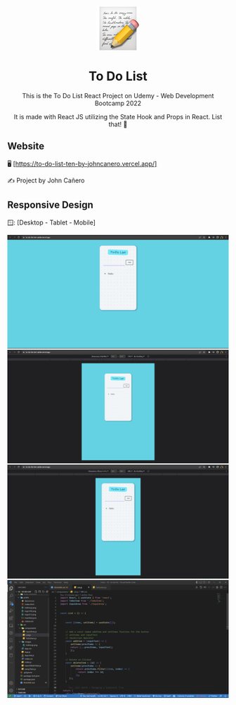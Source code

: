 <!-- markdownlint-configure-file {
  "MD013": {
    "code_blocks": false,
    "tables": false
  },
  "MD033": false,
  "MD041": false
} -->

<div align="center">
  <a href="https://to-do-list-ten-by-johncanero.vercel.app/" target="_blank">
    <img alt="number-state" height="100" src="./src/images/listEmoji.png"/>
  </a>
</div>

<div align="center">

# To Do List

This is the To Do List React Project on Udemy - Web Development Bootcamp 2022

It is made with React JS utilizing the State Hook and Props in React. List that!
📝
</div>

## Website

🖥️ [https://to-do-list-ten-by-johncanero.vercel.app/]

✍️ Project by John Cañero

## Responsive Design

🪟: [Desktop - Tablet - Mobile]

![Desktop View - To Do List](./src/images/desktopView.png)
![Tablet View - To Do List](./src/images/tabletView.png)
![Mobile View - To Do List](./src/images/mobileView.png)
![Code View - To Do List](./src/images/codeView.png)
